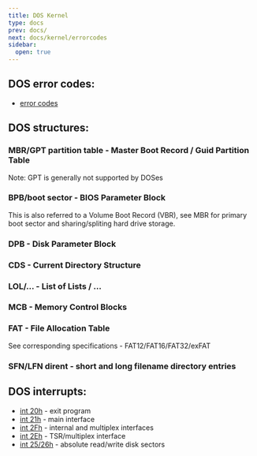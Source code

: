 ```yaml
---
title: DOS Kernel
type: docs
prev: docs/
next: docs/kernel/errorcodes
sidebar:
  open: true
---
```

## DOS error codes:
* [error codes](errorcodes)

## DOS structures:
### MBR/GPT partition table - Master Boot Record / Guid Partition Table
Note: GPT is generally not supported by DOSes
### BPB/boot sector - BIOS Parameter Block
This is also referred to a Volume Boot Record (VBR), see MBR for primary boot sector and sharing/spliting hard drive storage.
### DPB - Disk Parameter Block
### CDS - Current Directory Structure
### LOL/... - List of Lists / ...
### MCB - Memory Control Blocks
### FAT - File Allocation Table
See corresponding specifications - FAT12/FAT16/FAT32/exFAT
### SFN/LFN dirent - short and long filename directory entries


## DOS interrupts:
* [int 20h](int20h) - exit program
* [int 21h](int21h) - main interface
* [int 2Fh](int2Fh) - internal and multiplex interfaces
* [int 2Eh](int2Eh) - TSR/multiplex interface
* [int 25/26h](int2526h) - absolute read/write disk sectors

